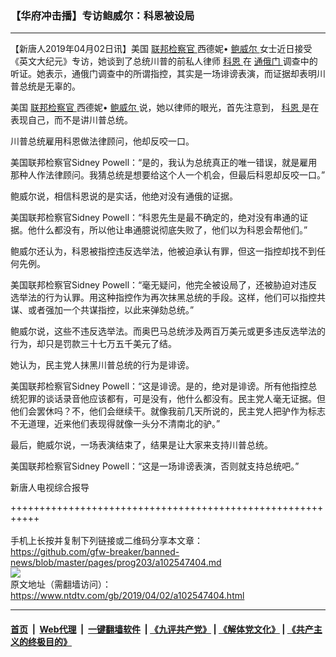 ### 【华府冲击播】专访鲍威尔：科恩被设局
------------------------

<div class="post_content" itemprop="articleBody">
 <p>
  【新唐人2019年04月02日讯】美国
  <a href="https://www.ntdtv.com/gb/联邦检察官.htm">
   联邦检察官
  </a>
  西德妮•
  <a href="https://www.ntdtv.com/gb/鲍威尔.htm">
   鲍威尔
  </a>
  女士近日接受《英文大纪元》专访，她谈到了总统川普的前私人律师
  <a href="https://www.ntdtv.com/gb/科恩.htm">
   科恩
  </a>
  在
  <a href="https://www.ntdtv.com/gb/通俄门.htm">
   通俄门
  </a>
  调查中的听证。她表示，通俄门调查中的所谓指控，其实是一场诽谤表演，而证据却表明川普总统是无辜的。
 </p>
 <p>
  美国
  <a href="https://www.ntdtv.com/gb/联邦检察官.htm">
   联邦检察官
  </a>
  西德妮•
  <a href="https://www.ntdtv.com/gb/鲍威尔.htm">
   鲍威尔
  </a>
  说，她以律师的眼光，首先注意到，
  <a href="https://www.ntdtv.com/gb/科恩.htm">
   科恩
  </a>
  是在表现自己，而不是讲川普总统。
 </p>
 <p>
  川普总统雇用科恩做法律顾问，他却反咬一口。
 </p>
 <p>
  美国联邦检察官Sidney Powell：“是的，我认为总统真正的唯一错误，就是雇用那种人作法律顾问。我猜总统是想要给这个人一个机会，但最后科恩却反咬一口。”
 </p>
 <p>
  鲍威尔说，相信科恩说的是实话，他绝对没有通俄的证据。
 </p>
 <p>
  美国联邦检察官Sidney Powell：“科恩先生是最不确定的，绝对没有串通的证据。他什么都没有，所以他让串通臆说彻底失败了，他们以为科恩会帮他们。”
 </p>
 <p>
  鲍威尔还认为，科恩被指控违反选举法，他被迫承认有罪，但这一指控却找不到任何先例。
 </p>
 <p>
  美国联邦检察官Sidney Powell：“毫无疑问，他完全被设局了，还被胁迫对违反选举法的行为认罪。用这种指控作为再次抹黑总统的手段。这样，他们可以指控共谋、或者强加一个共谋指控，以此来弹劾总统。”
 </p>
 <p>
  鲍威尔说，这些不违反选举法。而奥巴马总统涉及两百万美元或更多违反选举法的行为，却只是罚款三十七万五千美元了结。
 </p>
 <p>
  她认为，民主党人抹黑川普总统的行为是诽谤。
 </p>
 <p>
  美国联邦检察官Sidney Powell：“这是诽谤。是的，绝对是诽谤。所有他指控总统犯罪的谈话录音他应该都有，可是没有，他什么都没有。民主党人毫无证据。但他们会罢休吗？不，他们会继续干。就像我前几天所说的，民主党人把驴作为标志不无道理，近来他们表现得就像一头分不清南北的驴。”
 </p>
 <p>
  最后，鲍威尔说，一场表演结束了，结果是让大家来支持川普总统。
 </p>
 <p>
  美国联邦检察官Sidney Powell：“这是一场诽谤表演，否则就支持总统吧。”
 </p>
 <p>
  新唐人电视综合报导
 </p>
 <div class="single_ad">
 </div>
</div>

+++++++++++++++++++++++++++++++++++++++++++++++++++++++++++<br/><br/>
手机上长按并复制下列链接或二维码分享本文章：<br/>
https://github.com/gfw-breaker/banned-news/blob/master/pages/prog203/a102547404.md <br/>
<a href='https://github.com/gfw-breaker/banned-news/blob/master/pages/prog203/a102547404.md'><img src='https://github.com/gfw-breaker/banned-news/blob/master/pages/prog203/a102547404.md.png'/></a> <br/>
原文地址（需翻墙访问）：https://www.ntdtv.com/gb/2019/04/02/a102547404.html


------------------------
#### [首页](https://github.com/gfw-breaker/banned-news/blob/master/README.md) &nbsp;|&nbsp; [Web代理](https://github.com/labour-camp/helloworld) &nbsp;|&nbsp; [一键翻墙软件](https://github.com/gfw-breaker/nogfw/blob/master/README.md) &nbsp;| [《九评共产党》](https://github.com/gfw-breaker/9ping.md/blob/master/README.md#九评之一评共产党是什么) | [《解体党文化》](https://github.com/gfw-breaker/jtdwh.md/blob/master/README.md) | [《共产主义的终极目的》](https://github.com/gfw-breaker/gczydzjmd.md/blob/master/README.md)

